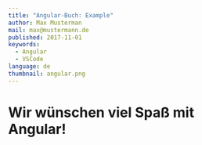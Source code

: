 ```yaml
---
title: "Angular-Buch: Example"
author: Max Musterman
mail: max@mustermann.de
published: 2017-11-01
keywords:
  - Angular
  - VSCode
language: de
thumbnail: angular.png
---
```


# Wir wünschen viel Spaß mit Angular! 
